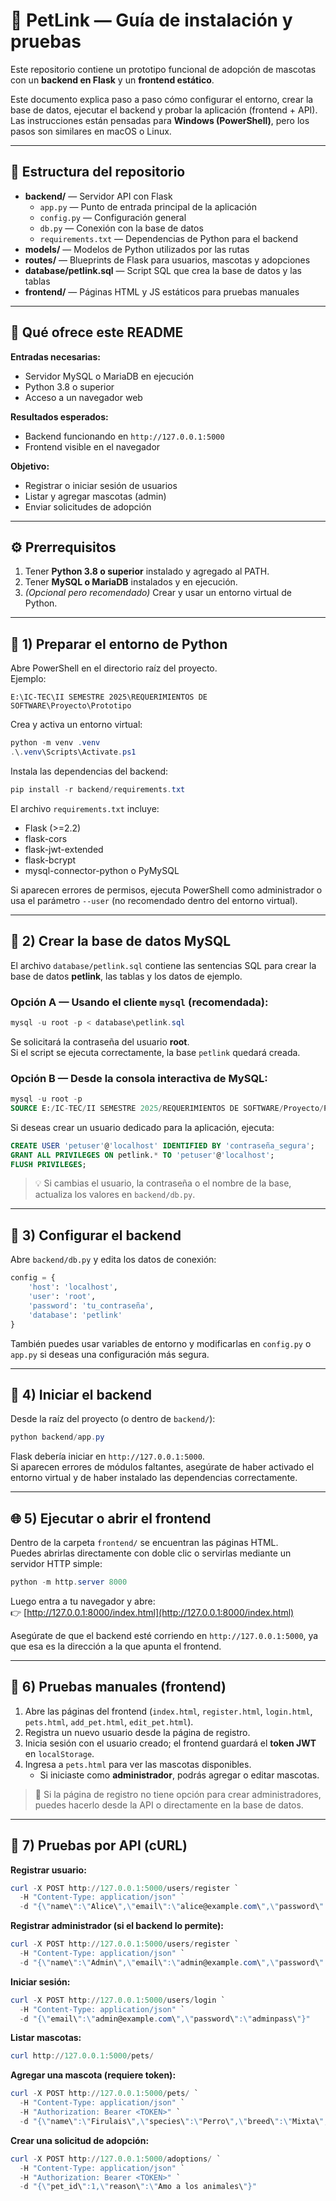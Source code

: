 # 🐾 PetLink — Guía de instalación y pruebas

Este repositorio contiene un prototipo funcional de adopción de mascotas con un **backend en Flask** y un **frontend estático**.

Este documento explica paso a paso cómo configurar el entorno, crear la base de datos, ejecutar el backend y probar la aplicación (frontend + API).  
Las instrucciones están pensadas para **Windows (PowerShell)**, pero los pasos son similares en macOS o Linux.

---

## 📁 Estructura del repositorio

- **backend/** — Servidor API con Flask  
  - `app.py` — Punto de entrada principal de la aplicación  
  - `config.py` — Configuración general  
  - `db.py` — Conexión con la base de datos  
  - `requirements.txt` — Dependencias de Python para el backend  
- **models/** — Modelos de Python utilizados por las rutas  
- **routes/** — Blueprints de Flask para usuarios, mascotas y adopciones  
- **database/petlink.sql** — Script SQL que crea la base de datos y las tablas  
- **frontend/** — Páginas HTML y JS estáticos para pruebas manuales  

---

## 🎯 Qué ofrece este README

**Entradas necesarias:**  
- Servidor MySQL o MariaDB en ejecución  
- Python 3.8 o superior  
- Acceso a un navegador web  

**Resultados esperados:**  
- Backend funcionando en `http://127.0.0.1:5000`  
- Frontend visible en el navegador  

**Objetivo:**  
- Registrar o iniciar sesión de usuarios  
- Listar y agregar mascotas (admin)  
- Enviar solicitudes de adopción  

---

## ⚙️ Prerrequisitos

1. Tener **Python 3.8 o superior** instalado y agregado al PATH.  
2. Tener **MySQL o MariaDB** instalados y en ejecución.  
3. *(Opcional pero recomendado)* Crear y usar un entorno virtual de Python.  

---

## 🐍 1) Preparar el entorno de Python

Abre PowerShell en el directorio raíz del proyecto.  
Ejemplo:  
```
E:\IC-TEC\II SEMESTRE 2025\REQUERIMIENTOS DE SOFTWARE\Proyecto\Prototipo
```

Crea y activa un entorno virtual:

```powershell
python -m venv .venv
.\.venv\Scripts\Activate.ps1
```

Instala las dependencias del backend:

```powershell
pip install -r backend/requirements.txt
```

El archivo `requirements.txt` incluye:  
- Flask (>=2.2)  
- flask-cors  
- flask-jwt-extended  
- flask-bcrypt  
- mysql-connector-python o PyMySQL  

Si aparecen errores de permisos, ejecuta PowerShell como administrador o usa el parámetro `--user` (no recomendado dentro del entorno virtual).

---

## 🐬 2) Crear la base de datos MySQL

El archivo `database/petlink.sql` contiene las sentencias SQL para crear la base de datos **petlink**, las tablas y los datos de ejemplo.

### Opción A — Usando el cliente `mysql` (recomendada):

```powershell
mysql -u root -p < database\petlink.sql
```

Se solicitará la contraseña del usuario **root**.  
Si el script se ejecuta correctamente, la base `petlink` quedará creada.

### Opción B — Desde la consola interactiva de MySQL:

```sql
mysql -u root -p
SOURCE E:/IC-TEC/II SEMESTRE 2025/REQUERIMIENTOS DE SOFTWARE/Proyecto/Prototipo/database/petlink.sql;
```

Si deseas crear un usuario dedicado para la aplicación, ejecuta:

```sql
CREATE USER 'petuser'@'localhost' IDENTIFIED BY 'contraseña_segura';
GRANT ALL PRIVILEGES ON petlink.* TO 'petuser'@'localhost';
FLUSH PRIVILEGES;
```

> 💡 Si cambias el usuario, la contraseña o el nombre de la base, actualiza los valores en `backend/db.py`.

---

## 🧩 3) Configurar el backend

Abre `backend/db.py` y edita los datos de conexión:

```python
config = {
    'host': 'localhost',
    'user': 'root',
    'password': 'tu_contraseña',
    'database': 'petlink'
}
```

También puedes usar variables de entorno y modificarlas en `config.py` o `app.py` si deseas una configuración más segura.

---

## 🚀 4) Iniciar el backend

Desde la raíz del proyecto (o dentro de `backend/`):

```powershell
python backend/app.py
```

Flask debería iniciar en `http://127.0.0.1:5000`.  
Si aparecen errores de módulos faltantes, asegúrate de haber activado el entorno virtual y de haber instalado las dependencias correctamente.

---

## 🌐 5) Ejecutar o abrir el frontend

Dentro de la carpeta `frontend/` se encuentran las páginas HTML.  
Puedes abrirlas directamente con doble clic o servirlas mediante un servidor HTTP simple:

```powershell
python -m http.server 8000
```

Luego entra a tu navegador y abre:  
👉 [http://127.0.0.1:8000/index.html](http://127.0.0.1:8000/index.html)

Asegúrate de que el backend esté corriendo en `http://127.0.0.1:5000`, ya que esa es la dirección a la que apunta el frontend.

---

## 🧪 6) Pruebas manuales (frontend)

1. Abre las páginas del frontend (`index.html`, `register.html`, `login.html`, `pets.html`, `add_pet.html`, `edit_pet.html`).  
2. Registra un nuevo usuario desde la página de registro.  
3. Inicia sesión con el usuario creado; el frontend guardará el **token JWT** en `localStorage`.  
4. Ingresa a `pets.html` para ver las mascotas disponibles.  
   - Si iniciaste como **administrador**, podrás agregar o editar mascotas.  

> 🔸 Si la página de registro no tiene opción para crear administradores, puedes hacerlo desde la API o directamente en la base de datos.

---

## 🧰 7) Pruebas por API (cURL)

**Registrar usuario:**

```powershell
curl -X POST http://127.0.0.1:5000/users/register `
  -H "Content-Type: application/json" `
  -d "{\"name\":\"Alice\",\"email\":\"alice@example.com\",\"password\":\"pass123\"}"
```

**Registrar administrador (si el backend lo permite):**

```powershell
curl -X POST http://127.0.0.1:5000/users/register `
  -H "Content-Type: application/json" `
  -d "{\"name\":\"Admin\",\"email\":\"admin@example.com\",\"password\":\"adminpass\",\"role\":\"admin\"}"
```

**Iniciar sesión:**

```powershell
curl -X POST http://127.0.0.1:5000/users/login `
  -H "Content-Type: application/json" `
  -d "{\"email\":\"admin@example.com\",\"password\":\"adminpass\"}"
```

**Listar mascotas:**

```powershell
curl http://127.0.0.1:5000/pets/
```

**Agregar una mascota (requiere token):**

```powershell
curl -X POST http://127.0.0.1:5000/pets/ `
  -H "Content-Type: application/json" `
  -H "Authorization: Bearer <TOKEN>" `
  -d "{\"name\":\"Firulais\",\"species\":\"Perro\",\"breed\":\"Mixta\",\"age\":3,\"availability\":\"disponible\"}"
```

**Crear una solicitud de adopción:**

```powershell
curl -X POST http://127.0.0.1:5000/adoptions/ `
  -H "Content-Type: application/json" `
  -H "Authorization: Bearer <TOKEN>" `
  -d "{\"pet_id\":1,\"reason\":\"Amo a los animales\"}"
```

